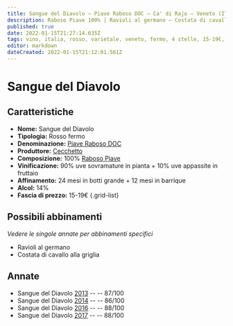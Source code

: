 ```yaml
---
title: Sangue del Diavolo – Piave Raboso DOC – Ca' di Rajo – Veneto (IT) – 15-19€ – 3★
description: Raboso Piave 100% | Ravioli al germano – Costata di cavallo alla griglia 
published: true
date: 2022-01-15T21:27:14.635Z
tags: vino, italia, rosso, varietale, veneto, fermo, 4 stelle, 15-19€, raboso piave, ravioli al germano, costata di cavallo alla griglia
editor: markdown
dateCreated: 2022-01-15T21:12:01.561Z
---
```


# Sangue del Diavolo

## Caratteristiche
- **Nome:** Sangue del Diavolo
- **Tipologia:** Rosso fermo
- **Denominazione:** [Piave Raboso DOC](/denominazioni/Italia/Veneto/DOC/Piave-Raboso)
- **Produttore:** [Cecchetto](/produttori/Italia/Veneto/Cecchetto) 
- **Composizione:** 100% [Raboso Piave](/vitigni/Italia/bacca-nera/raboso-piave) 
- **Vinificazione:** 90% uve sovramature in pianta + 10% uve appassite in fruttaio
- **Affinamento:** 24 mesi in botti grande + 12 mesi in barrique
- **Alcol:** 14%
- **Fascia di prezzo:** 15-19€
{.grid-list}

## Possibili abbinamenti
*Vedere le singole annate per abbinamenti specifici*

- Ravioli al germano
- Costata di cavallo alla griglia

## Annate
- Sangue del Diavolo [2013](vini/Italia/Veneto/Ca-di-Rajo/Sangue-del-Diavolo/2013) -- <span class="star-3"></span> -- 87/100
- Sangue del Diavolo [2014](vini/Italia/Veneto/Ca-di-Rajo/Sangue-del-Diavolo/2014) -- <span class="star-3"></span> -- 86/100
- Sangue del Diavolo [2016](vini/Italia/Veneto/Ca-di-Rajo/Sangue-del-Diavolo/2016) -- <span class="star-3"></span> -- 88/100
- Sangue del Diavolo [2017](vini/Italia/Veneto/Ca-di-Rajo/Sangue-del-Diavolo/2017) -- <span class="star-3"></span> -- 88/100
